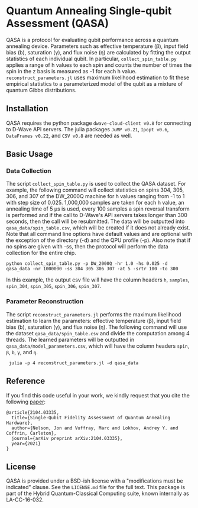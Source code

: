 # Quantum Annealing Single-qubit Assessment (QASA)
QASA is a protocol for evaluating qubit performance across a quantum annealing device. Parameters such as effective temperature (β), input field bias (b), saturation (γ), and flux noise (η) are calculated by fitting the output statistics of each individual qubit. In particular, `collect_spin_table.py` applies a range of h values to each spin and counts the number of times the spin in the z basis is measured as -1 for each h value. `reconstruct_parameters.jl` uses maximum likelihood estimation to fit these empirical statistics to a parameterized model of the qubit as a mixture of quantum Gibbs distributions.

## Installation
QASA requires the python package `dwave-cloud-client v0.8` for connecting to D-Wave API servers. The julia packages `JuMP v0.21`, `Ipopt v0.6`, `DataFrames v0.22`, and `CSV v0.8` are needed as well.


## Basic Usage

### Data Collection
The script `collect_spin_table.py` is used to collect the QASA dataset. For example, the following command will collect statistics on spins 304, 305, 306, and 307 of the DW_2000Q machine for h values ranging from -1 to 1 with step size of 0.025. 1,000,000 samples are taken for each h value, an annealing time of 5 µs is used, every 100 samples a spin reversal transform is performed and if the call to D-Wave's API servers takes longer than 300 seconds, then the call will be resubmitted. The data will be outputted into  `qasa_data/spin_table.csv`, which will be created if it does not already exist. Note that all command line options have default values and are optional with the exception of the directory (-d) and the QPU profile (-p). Also note that if no spins are given with -ss, then the protocol will perform the data collection for the entire chip.
```
python collect_spin_table.py -p DW_2000Q -hr 1.0 -hs 0.025 -d qasa_data -nr 1000000 -ss 304 305 306 307 -at 5 -srtr 100 -to 300
```

In this example, the output csv file will have the column headers `h`, `samples`, `spin_304`, `spin_305`, `spin_306`, `spin_307`.

### Parameter Reconstruction
The script `reconstruct_parameters.jl` performs the maximum likelihood estimation to learn the parameters: effective temperature (β), input field bias (b), saturation (γ), and flux noise (η). The following command will use the dataset `qasa_data/spin_table.csv` and divide the computation among 4 threads. The learned parameters will be outputted in `qasa_data/model_parameters.csv`, which will have the column headers `spin`, `β`, `b`, `γ`, and `η`.
```
 julia -p 4 reconstruct_parameters.jl -d qasa_data
```

## Reference

If you find this code useful in your work, we kindly request that you cite the following [paper](https://arxiv.org/abs/2104.03335):
```
@article{2104.03335,
  title={Single-Qubit Fidelity Assessment of Quantum Annealing Hardware},
  author={Nelson, Jon and Vuffray, Marc and Lokhov, Andrey Y. and Coffrin, Carleton},
  journal={arXiv preprint arXiv:2104.03335},
  year={2021}
}
```

## License
QASA is provided under a BSD-ish license with a "modifications must be indicated" clause.  See the `LICENSE.md` file for the full text.
This package is part of the Hybrid Quantum-Classical Computing suite, known internally as LA-CC-16-032.
